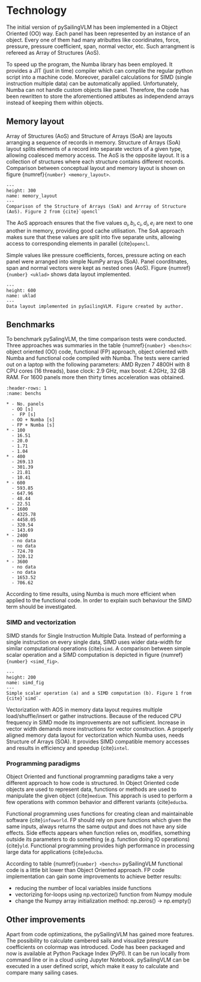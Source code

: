 # Technology

The initial version of pySailingVLM has been implemented in a Object Oriented (OO) way. 
Each panel has been represented by an instance of an object.
Every one of them had many atributtes like cooridinates, force, pressure, pressure coefficient, span, normal vector, etc. 
Such arrangment is refereed as Array of Structures (AoS).

To speed up the program, the Numba library has been employed.
It provides a JIT (just in time) compiler which can complile the regular python script into a machine code.
Moreover, parallel calculations for SIMD (single instruction multiple data) can be automatically applied. 
Unfortunately, Numba can not handle custom objects like panel.
Therefore, the code has been rewritten to store the aforementioned attibutes as independend arrays instead of keeping them within objects.

## Memory layout


Array of Structures (AoS) and Structure of Arrays (SoA) are layouts arranging a sequence of records in memory. 
Structure of Arrays (SoA) layout splits elements of a record into separate vectors of a given type, allowing coalesced memory access. 
The AoS is the opposite layout. 
It is a collection of structures where each structure contains different records. 
Comparison between conceptual layout and memory layout is shown on figure {numref}`{number} <memory_layout>`. 

```{figure} ../../figures/memory_layout.png
---
height: 300
name: memory_layout
---
Comparison of the Structure of Arrays (SoA) and Arrray of Structure (AoS). Figure 2 from {cite}`opencl`
```

The AoS approach ensures that the five values $a_i, b_i, c_i, d_i, e_i$ are next to one another in memory,
providing good cache utilisation.
The SoA approach makes sure that these values are split into five separate units, allowing access to corresponding elements in parallel {cite}`opencl`.

Simple values like pressure coefficients, forces, pressure acting on each panel were arranged into simple NumPy arrays (SoA). Panel coorditnates, span and normal vectors were kept as nested ones (AoS).
Figure {numref}`{number} <uklad>` shows data layout implemented.

```{figure} ../../figures/panele.drawio.png
---
height: 600
name: uklad
---
Data layout implemented in pySailingVLM. Figure created by author.
```

## Benchmarks

To benchmark pySalingVLM, the time comparison tests were conducted. Three approaches was summaries in the table {numref}`{number} <benchs>`: object oriented (OO) code, functional (FP) approach, object oriented with Numba and functional code compiled with Numba.  The tests were carried out on a laptop with the following parameters: AMD Ryzen 7 4800H with 8 CPU cores (16 threads), base clock: 2.9 GHz, max boost: 4.2GHz, 32 GB RAM. For 1600 panels more then thirty times acceleration was obtained.

```{list-table} Time execution comparison between different approaches of implementing pySailingVLM depending on sail shape.
:header-rows: 1
:name: benchs

* - No. panels
  - OO [s]
  -  FP [s]
  - OO + Numba [s]
  - FP + Numba [s]
* - 100
  - 16.51
  - 20.0
  - 1.71
  - 1.04
* - 400
  - 269.13
  - 301.39
  - 21.81
  - 10.41
* - 600
  - 593.85
  - 647.96
  - 48.44
  - 22.51
* - 1600
  - 4325.78
  - 4458.05
  - 320.54
  - 143.69
* - 2400
  - no data
  - no data
  - 724.70
  - 320.12
* - 3600    
  - no data
  - no data
  - 1653.52
  - 706.62
```

According to time results, using Numba is much more efficient when applied to the functional code. In order to explain such behaviour the SIMD term should be investigated.

### SIMD and vectorization

SIMD stands for Single Instruction Multiple Data. Instead of performing a single instruction on every single data, SIMD uses wider data-width for similar computational operations {cite}`simd`. A comparison between simple scalar operation and a SIMD computation is depicted in figure {numref}`{number} <simd_fig>`.

```{figure} ../../figures/simd_fig.png
---
height: 200
name: simd_fig
---
Simple scalar operation (a) and a SIMD computation (b). Figure 1 from {cite}`simd`.
```

Vectorization with AOS in memory data layout requires multiple load/shuffle/insert or gather instructions. Because of the reduced CPU frequency in SIMD mode its improvements are not sufficient. Increase in vector width demands more instructions for vector construction. A properly aligned memory data layout for vectorization which Numba uses, needs Structure of Arrays (SOA). It provides SIMD compatible memory accesses and results in efficiency and speedup {cite}`intel`.

### Programming paradigms

Object Oriented and functional programming paradigms take a very different approach to how code is structured. In Object Oriented code objects are used to represent data, functions or methods are used to manipulate the given object {cite}`medium`. This apprach is used to perform a few operations with common behavior and different variants {cite}`educba`.

Functional programming uses functions for creating clean and maintainable software {cite}`infoworld`. FP should rely on pure functions which given the same inputs, always returns the same output and does not have any side effects. Side effects appears when function relies on, modifies, something outside its parameters to do something (e.g. function doing IO operations) {cite}`yld`. Functional programming provides high performance in processing large data for applications {cite}`educba`.

According to table {numref}`{number} <benchs>` pySailingVLM functional code is a little bit lower than Object Oriented approach. FP code implementation can gain some improvements to achieve better results:

* reducing the number of local variables inside functions
* vectorizing for-loops using np.vectorize() function from Numpy module
* change the Numpy array initialization method: np.zeros() -> np.empty()

## Other improvements

Apart from code optimizations, the pySailingVLM has gained more features. 
The possibility to calculate cambered sails and visualize pressure coefficients on colormap was introduced. 
Code has been packaged and now is available at Python Package Index (PyPI). 
It can be run locally from command line or in a cloud using Jupyter Notebook. 
pySailingVLM can be executed in a user defined script, which make it easy to calculate and compare many sailing cases.
